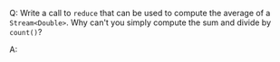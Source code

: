 Q: Write a call to `reduce` that can be used to compute the average of a `Stream<Double>`. Why can't you simply compute the sum and divide by `count()`?

A: 
